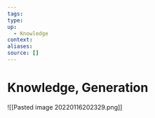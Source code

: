 ```yaml
---
tags:
type:
up:
  - Knowledge
context:
aliases:
source: []
---
```


# Knowledge, Generation

![[Pasted image 20220116202329.png]]
